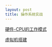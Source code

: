 ```yaml
---
layout: post
title: 操作系统实战
---
```

[硬件-CPU的工作模式](https://kdocs.cn/l/cndPJehEc1Hd)  
  
[虚拟机搭建](https://kdocs.cn/l/cknj6PYWLcvN)  
  


